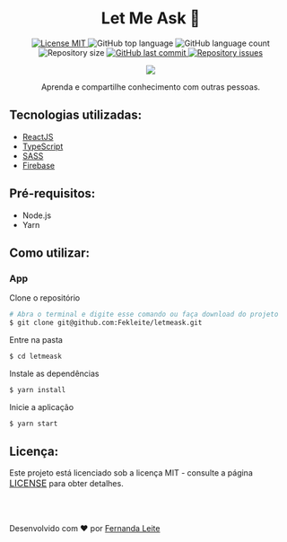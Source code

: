 <h1 align="center">Let Me Ask 🎯</h1>

<p align="center">
  <a href="https://opensource.org/licenses/MIT">
    <img src="https://img.shields.io/badge/License-MIT-835AFD" alt="License MIT">
  </a>
  
  <img alt="GitHub top language" src="https://img.shields.io/github/languages/top/Fekleite/letmeask?color=835AFD">

  <img alt="GitHub language count" src="https://img.shields.io/github/languages/count/Fekleite/letmeask?color=835AFD">

  <img alt="Repository size" src="https://img.shields.io/github/repo-size/Fekleite/letmeask?color=835AFD">
  
  <a href="https://github.com/Fekleite/letmeask/commits/master">
    <img alt="GitHub last commit" src="https://img.shields.io/github/last-commit/Fekleite/letmeask?color=835AFD">
  </a>

  <a href="https://github.com/Fekleite/letmeask/issues">
    <img alt="Repository issues" src="https://img.shields.io/github/issues/Fekleite/letmeask?color=835AFD">
  </a>
</p>

<p align="center"  >
  <img src="https://user-images.githubusercontent.com/48728541/125143817-450b2d80-e0f2-11eb-9059-2bee20ee4dc8.png" />
</p>

<p align="center">
  Aprenda e compartilhe conhecimento com outras pessoas.
</p>

<h2> Tecnologias utilizadas: </h2>

- <a href="https://reactjs.org/" > ReactJS </a>
- <a href="https://www.typescriptlang.org/"> TypeScript </a>
- <a href="https://sass-lang.com/"> SASS </a>
- <a href="https://firebase.google.com/"> Firebase </a>

## Pré-requisitos:

- Node.js
- Yarn

## Como utilizar:
### App

Clone o repositório
```bash
# Abra o terminal e digite esse comando ou faça download do projeto
$ git clone git@github.com:Fekleite/letmeask.git
```

Entre na pasta
```bash
$ cd letmeask
```

Instale as dependências
```bash
$ yarn install
```

Inicie a aplicação
```bash
$ yarn start
```

## Licença:

<p>Este projeto está licenciado sob a licença MIT - consulte a página <a href="https://opensource.org/licenses/MIT" style=" font-size: 16px; " >LICENSE</a> para obter detalhes.</p>


</br>
</br>

<p >Desenvolvido com ❤️ por <a href="https://github.com/Fekleite">Fernanda Leite </a>
